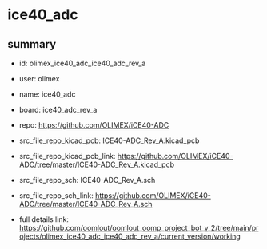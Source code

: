 # ice40_adc
 
## summary 
* id: olimex_ice40_adc_ice40_adc_rev_a
* user: olimex
* name: ice40_adc
* board: ice40_adc_rev_a
* repo: https://github.com/OLIMEX/iCE40-ADC
* src_file_repo_kicad_pcb: ICE40-ADC_Rev_A.kicad_pcb
* src_file_repo_kicad_pcb_link: https://github.com/OLIMEX/iCE40-ADC/tree/master/ICE40-ADC_Rev_A.kicad_pcb


* src_file_repo_sch: ICE40-ADC_Rev_A.sch
* src_file_repo_sch_link: https://github.com/OLIMEX/iCE40-ADC/tree/master/ICE40-ADC_Rev_A.sch
* full details link: https://github.com/oomlout/oomlout_oomp_project_bot_v_2/tree/main/projects/olimex_ice40_adc_ice40_adc_rev_a/current_version/working  








